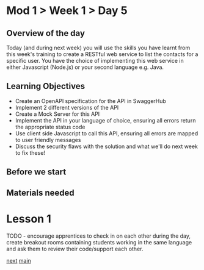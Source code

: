 # Mod 1 > Week 1 > Day 5

## Overview of the day

Today (and during next week) you will use the skills you have learnt from this week's training to create a RESTful web service to list the contacts for a specific user. You have the choice of implementing this web service in either Javascript (Node.js) or your second language e.g. Java.

## Learning Objectives

* Create an OpenAPI specification for the API in SwaggerHub
* Implement 2 different versions of the API
* Create a Mock Server for this API
* Implement the API in your language of choice, ensuring all errors return the appropriate status code
* Use client side Javascript to call this API, ensuring all errors are mapped to user friendly messages
* Discuss the security flaws with the solution and what we'll do next week to fix these!

## Before we start

## Materials needed

# Lesson 1
TODO - encourage apprentices to check in on each other during the day, create breakout rooms containing students working in the same language and ask them to review their code/support each other.

[next](/swe/mod1/wk2/day1.html)
[main](/swe)